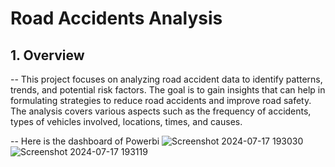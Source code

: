 
# Road Accidents Analysis 

## 1. Overview 
--
This project focuses on analyzing road accident data to identify patterns, trends, and potential risk factors.
The goal is to gain insights that can help in formulating strategies to reduce road accidents and improve road safety. 
The analysis covers various aspects such as the frequency of accidents, types of vehicles involved, locations, times, and causes.

--
Here is the dashboard of Powerbi 
![Screenshot 2024-07-17 193030](https://github.com/user-attachments/assets/4273deb3-18eb-4502-9d09-916c935ee005)
![Screenshot 2024-07-17 193119](https://github.com/user-attachments/assets/d2b27f7f-7d33-4501-b3a3-858066c683e3)




